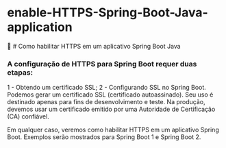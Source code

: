 # enable-HTTPS-Spring-Boot-Java-application
:whale: # Como habilitar HTTPS em um aplicativo Spring Boot Java

### A configuração de HTTPS para Spring Boot requer duas etapas:

1 - Obtendo um certificado SSL;
2 - Configurando SSL no Spring Boot.
Podemos gerar um certificado SSL (certificado autoassinado). Seu uso é destinado apenas para fins de desenvolvimento e teste. 
Na produção, devemos usar um certificado emitido por uma Autoridade de Certificação (CA) confiável.

Em qualquer caso, veremos como habilitar HTTPS em um aplicativo Spring Boot. Exemplos serão mostrados para Spring Boot 1 e Spring Boot 2.
